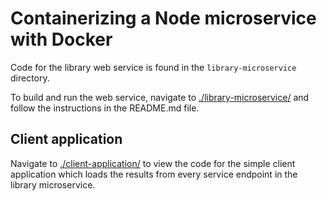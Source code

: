# Containerizing a Node microservice with Docker

Code for the library web service is found in the
`library-microservice` directory. <br>

To build and run the web service, navigate to
[./library-microservice/](./library-microservice/) and follow the instructions
in the README.md file. <br>

## Client application

Navigate to [./client-application/](./client-application/) to view the code for the
simple client application which loads the results from every
service endpoint in the library microservice. <br>
